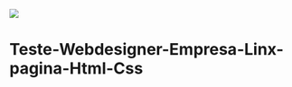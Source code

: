 ![](https://github.com/evandroid95/Teste-Webdesigner-Empresa-Linx-pagina-Html-Css/blob/master/Gif_Linx%5B1%5D.gif)
# Teste-Webdesigner-Empresa-Linx-pagina-Html-Css
